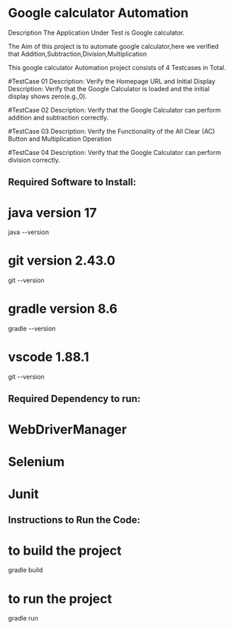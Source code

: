 
# Google calculator Automation

Description
The Application Under Test is Google calculator.

The Aim of this project is to automate google calculator,here we verified that Addition,Subtraction,Division,Multiplication

This google calculator Automation project consists of 4 Testcases in Total.

#TestCase 01 Description:
Verify the Homepage URL and Initial Display
Description: Verify that the Google Calculator is loaded and the initial display shows zero(e.g.,0).

#TestCase 02 Description:
Verify that the Google Calculator can perform addition and subtraction correctly.

#TestCase 03 Description:
Verify the Functionality of the All Clear (AC) Button and Multiplication Operation

#TestCase 04 Description:
Verify that the Google Calculator can perform division correctly.
## Required Software to Install:

# java version 17
java --version
# git version 2.43.0
git --version
# gradle version 8.6
gradle --version
# vscode 1.88.1
git --version
## Required Dependency to run:
# WebDriverManager
# Selenium
# Junit



## Instructions to Run the Code:
# to build the project
gradle build
# to run the project
gradle run
